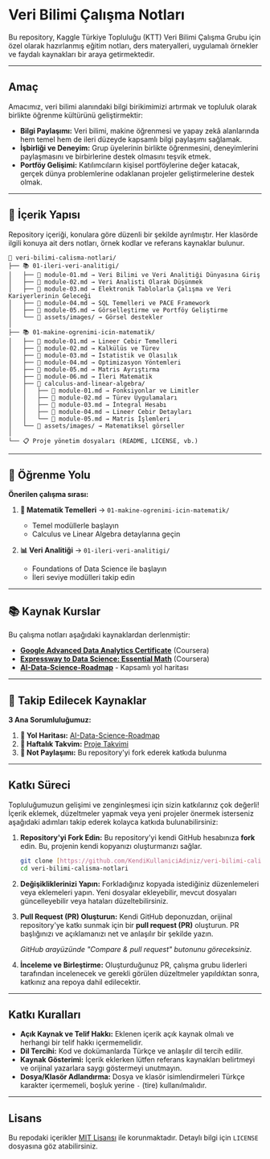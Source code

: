 # Veri Bilimi Çalışma Notları

Bu repository, Kaggle Türkiye Topluluğu (KTT) Veri Bilimi Çalışma Grubu için özel olarak hazırlanmış eğitim notları, ders materyalleri, uygulamalı örnekler ve faydalı kaynakları bir araya getirmektedir.

---

## Amaç

Amacımız, veri bilimi alanındaki bilgi birikimimizi artırmak ve topluluk olarak birlikte öğrenme kültürünü geliştirmektir:

* **Bilgi Paylaşımı:** Veri bilimi, makine öğrenmesi ve yapay zekâ alanlarında hem temel hem de ileri düzeyde kapsamlı bilgi paylaşımı sağlamak.
* **İşbirliği ve Deneyim:** Grup üyelerinin birlikte öğrenmesini, deneyimlerini paylaşmasını ve birbirlerine destek olmasını teşvik etmek.
* **Portföy Gelişimi:** Katılımcıların kişisel portföylerine değer katacak, gerçek dünya problemlerine odaklanan projeler geliştirmelerine destek olmak.

---

## 📁 İçerik Yapısı

Repository içeriği, konulara göre düzenli bir şekilde ayrılmıştır. Her klasörde ilgili konuya ait ders notları, örnek kodlar ve referans kaynaklar bulunur.

```
📁 veri-bilimi-calisma-notlari/
├── 📚 01-ileri-veri-analitigi/
│   ├── 📖 module-01.md → Veri Bilimi ve Veri Analitiği Dünyasına Giriş
│   ├── 📖 module-02.md → Veri Analisti Olarak Düşünmek
│   ├── 📖 module-03.md → Elektronik Tablolarla Çalışma ve Veri Kariyerlerinin Geleceği
│   ├── 📖 module-04.md → SQL Temelleri ve PACE Framework
│   ├── 📖 module-05.md → Görselleştirme ve Portföy Geliştirme
│   └── 📁 assets/images/ → Görsel destekler
│
├── 📚 01-makine-ogrenimi-icin-matematik/
│   ├── 📖 module-01.md → Lineer Cebir Temelleri
│   ├── 📖 module-02.md → Kalkülüs ve Türev
│   ├── 📖 module-03.md → İstatistik ve Olasılık
│   ├── 📖 module-04.md → Optimizasyon Yöntemleri
│   ├── 📖 module-05.md → Matris Ayrıştırma
│   ├── 📖 module-06.md → İleri Matematik
│   ├── 📁 calculus-and-linear-algebra/
│   │   ├── 📖 module-01.md → Fonksiyonlar ve Limitler
│   │   ├── 📖 module-02.md → Türev Uygulamaları
│   │   ├── 📖 module-03.md → İntegral Hesabı
│   │   ├── 📖 module-04.md → Lineer Cebir Detayları
│   │   └── 📖 module-05.md → Matris İşlemleri
│   └── 📁 assets/images/ → Matematiksel görseller
│
└── 📋 Proje yönetim dosyaları (README, LICENSE, vb.)
```

---

## 🎯 Öğrenme Yolu

**Önerilen çalışma sırası:**

1. **🔢 Matematik Temelleri** → `01-makine-ogrenimi-icin-matematik/`
   - Temel modüllerle başlayın
   - Calculus ve Linear Algebra detaylarına geçin

2. **📊 Veri Analitiği** → `01-ileri-veri-analitigi/`
   - Foundations of Data Science ile başlayın
   - İleri seviye modülleri takip edin

---

## 📚 Kaynak Kurslar

Bu çalışma notları aşağıdaki kaynaklardan derlenmiştir:

- **[Google Advanced Data Analytics Certificate](https://www.coursera.org/professional-certificates/google-advanced-data-analytics)** (Coursera)
- **[Expressway to Data Science: Essential Math](https://www.coursera.org/learn/expressway-to-data-science-essential-math)** (Coursera)
- **[AI-Data-Science-Roadmap](https://github.com/erencice/AI-Data-Science-Roadmap)** - Kapsamlı yol haritası

---

## 🎯 Takip Edilecek Kaynaklar

**3 Ana Sorumluluğumuz:**
1. **📍 Yol Haritası:** [AI-Data-Science-Roadmap](https://github.com/erencice/AI-Data-Science-Roadmap)
2. **📅 Haftalık Takvim:** [Proje Takvimi](https://github.com/users/erencice/projects/4/views/1)
3. **📝 Not Paylaşımı:** Bu repository'yi fork ederek katkıda bulunma 
---

## Katkı Süreci

Topluluğumuzun gelişimi ve zenginleşmesi için sizin katkılarınız çok değerli! İçerik eklemek, düzeltmeler yapmak veya yeni projeler önermek isterseniz aşağıdaki adımları takip ederek kolayca katkıda bulunabilirsiniz:

1.  **Repository'yi Fork Edin:** Bu repository'yi kendi GitHub hesabınıza **fork** edin. Bu, projenin kendi kopyanızı oluşturmanızı sağlar.

    ```bash
    git clone [https://github.com/KendiKullaniciAdiniz/veri-bilimi-calisma-notlari.git](https://github.com/KendiKullaniciAdiniz/veri-bilimi-calisma-notlari.git)
    cd veri-bilimi-calisma-notlari
    ```

2.  **Değişikliklerinizi Yapın:** Forkladığınız kopyada istediğiniz düzenlemeleri veya eklemeleri yapın. Yeni dosyalar ekleyebilir, mevcut dosyaları güncelleyebilir veya hataları düzeltebilirsiniz.

3.  **Pull Request (PR) Oluşturun:** Kendi GitHub deponuzdan, orijinal repository'ye katkı sunmak için bir **pull request (PR)** oluşturun. PR başlığınızı ve açıklamanızı net ve anlaşılır bir şekilde yazın.

    *GitHub arayüzünde "Compare & pull request" butonunu göreceksiniz.*

4.  **İnceleme ve Birleştirme:** Oluşturduğunuz PR, çalışma grubu liderleri tarafından incelenecek ve gerekli görülen düzeltmeler yapıldıktan sonra, katkınız ana repoya dahil edilecektir.

---

## Katkı Kuralları

* **Açık Kaynak ve Telif Hakkı:** Eklenen içerik açık kaynak olmalı ve herhangi bir telif hakkı içermemelidir.
* **Dil Tercihi:** Kod ve dokümanlarda Türkçe ve anlaşılır dil tercih edilir.
* **Kaynak Gösterimi:** İçerik eklerken lütfen referans kaynakları belirtmeyi ve orijinal yazarlara saygı göstermeyi unutmayın.
* **Dosya/Klasör Adlandırma:** Dosya ve klasör isimlendirmeleri Türkçe karakter içermemeli, boşluk yerine `-` (tire) kullanılmalıdır.

---

## Lisans

Bu repodaki içerikler [MIT Lisansı](LICENSE) ile korunmaktadır. Detaylı bilgi için `LICENSE` dosyasına göz atabilirsiniz.
